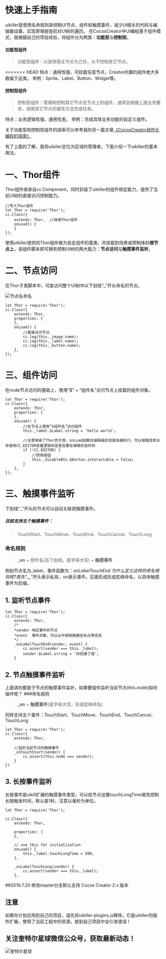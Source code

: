 # 快速上手指南
uikiller是使用名命规则来控制UI节点、组件和触摸事件，减少UI相关的代码与编辑器设置，实现原理是提前对UI树的遍历。
在CocosCreator中UI编程基于组件模式，我根据自己的项目经验，将组件分为两类：**功能型**与**控制型**。

#### 功能型组件
>功能型组件：以装饰宿主节点为己任，从不控制其它节点。

<<<<<<< HEAD
特点：通用性强，可挂载任意节点，Creator内置的组件绝大多数属于这类。
举例：Sprite、Label、Button、Widget等。

#### 控制型组件
>控制型组件：管理和控制其它节点及节点上的组件，通常会根据上层业务要求，调用其它节点的属性方法完成任务。


特点：业务逻辑性强，通用性差。
举例：完成具体业务功能的自定义组件。

关于功能型和控制型组件的探索可以参考我的另一篇文章[《CocosCreator组件化编程的探索》](https://www.jianshu.com/p/c1e13fb513b3)

有了上面的了解，我将uikiller定位为区域的管理者，下面介绍一下uikiller的基本用法。

# 一、Thor组件
Thor组件继承自cc.Component，同时封装了uikiller的组件绑定能力，提供了当前UI树的直接访问控制能力。
```
//导入Thor组件
let Thor = require('Thor');
cc.Class({
    extends: Thor,  //继承Thor组件
    onLoad() {
    }
});
```
使用uikiller提供的Thor组件做为自定组件的基类，并挂载到场景或预制体的**根节点上**，该组件脚本即可拥有控制UI树的两大能力：**节点访问**与**触摸事件监听**。

# 二、节点访问

在Thor子类脚本中，可直访问整个UI树中以下划线“_”开头命名的节点。

![节点名命名](http://upload-images.jianshu.io/upload_images/2489070-fe6d37fe1611a0e7.png?imageMogr2/auto-orient/strip%7CimageView2/2/w/1240)

```
let Thor = require('Thor');
cc.Class({
    extends: Thor,
    properties: {
    },
    onLoad() {
        //直接访问节点
        cc.log(this._image.name);
        cc.log(this._label.name);
        cc.log(this._button.name);
    },
});
```

# 三、组件访问
在node节点访问的基础上，使用“$” + “组件名”访问节点上挂载的组件对象。
```
let Thor = require('Thor');
cc.Class({
    extends: Thor,
    properties: {
    },
    onLoad() {
        //在节点上使用“$组件名”访问组件
        this._label.$Label.string = 'hello world';
       
        //注意继承了Thor的子类，onLoad函数在编辑器状态就会被执行，可以根据具体业务使用CC_EDITOR变量逻辑判定是否要在编辑状态时间
        if (!CC_EDITOR) {
            //禁用按钮
            this._disableBtn.$Button.interactable = false;
        }
    },
});
```

# 三、触摸事件监听
下划线“_”开头的节点可以自动关联其触摸事件。

##### 目前支持五个触摸事件：
>TouchStart、TouchMove、TouchEnd、TouchCancel、TouchLong

### 命名规则
>**_on** + 控件名(去下划线，首字母大写) + **触摸事件**

例如节点名为_label，事件函数为：_onLabelTouchEnd
为什么定义这样的命名规则呢?首先“___”开头表示私有，on表示事件，后面形成形成驼峰命名，以具体触摸事件为后缀。

## 1. 监听节点事件
```
let Thor = require('Thor');
cc.Class({
    extends: Thor,
    /*
    *sender 响应事件的节点
    *event  事件对象，可以从中获取触摸坐标点等信息
    */
    _onLabelTouchEnd(sender, event) {
        cc.assert(sender === this._label);
        sender.$Label.string = '你抚摸了我';    
    }
```
## 2. 节点触摸事件监听
上面讲的都是子节点的触摸事件监听，如果要组件监听当前节点(this.node)如何操作呢？
###命名规则
>**_on** +  **触摸事件**(首字母大写，形成驼峰命名)

同样支持五个事件：TouchStart、TouchMove、TouchEnd、TouchCancel、TouchLong
```
let Thor = require('Thor');
cc.Class({
    extends: Thor,

    //监听当前节点的触摸事件
    _onTouchStart(sender) {
        cc.assert(this.node === sender);
    }
})
```
## 3. 长按事件监听
长按事件是uikill扩展的触摸事件类型，可以给节点设置touchLongTime属性控制长按触发时间，默认是1秒，注意以毫秒为单位。
```
let Thor = require('Thor');

cc.Class({
    extends: Thor,

    properties: {
    },

    // use this for initialization
    onLoad() {
        this._label.touchLongTime = 500;
    },

    _onLabelTouchLong(sender) {
        cc.assert(sender === this._label);
    },
```


##2019.7.20
修改master分支默认支持 Cocos Creator 2.x 版本

## 注意
如果你计划应用到自己的项目，请先将uikiller-plugins.js移除，它是uikiller的插件扩展，使用了当前工程中的资源，放到自己项目中会引发错误！

## 关注**奎特尔星球**微信公众号，获取最新动态！
![奎特尔星球](https://github.com/ShawnZhang2015/uikiller/raw/master/WeChat-Official-Accounts.jpg)